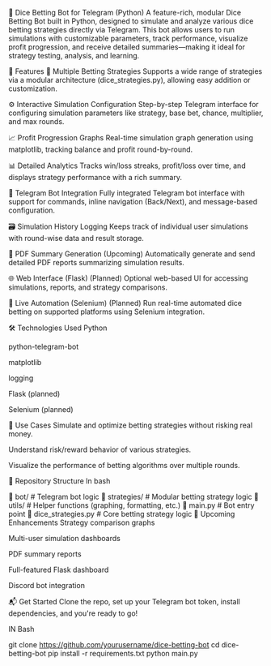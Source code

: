 🎲 Dice Betting Bot for Telegram (Python)
A feature-rich, modular Dice Betting Bot built in Python, designed to simulate and analyze various dice betting strategies directly via Telegram. This bot allows users to run simulations with customizable parameters, track performance, visualize profit progression, and receive detailed summaries—making it ideal for strategy testing, analysis, and learning.

🚀 Features
🧠 Multiple Betting Strategies
Supports a wide range of strategies via a modular architecture (dice_strategies.py), allowing easy addition or customization.

⚙️ Interactive Simulation Configuration
Step-by-step Telegram interface for configuring simulation parameters like strategy, base bet, chance, multiplier, and max rounds.

📈 Profit Progression Graphs
Real-time simulation graph generation using matplotlib, tracking balance and profit round-by-round.

📊 Detailed Analytics
Tracks win/loss streaks, profit/loss over time, and displays strategy performance with a rich summary.

💬 Telegram Bot Integration
Fully integrated Telegram bot interface with support for commands, inline navigation (Back/Next), and message-based configuration.

🗃️ Simulation History Logging
Keeps track of individual user simulations with round-wise data and result storage.

📄 PDF Summary Generation (Upcoming)
Automatically generate and send detailed PDF reports summarizing simulation results.

🌐 Web Interface (Flask) (Planned)
Optional web-based UI for accessing simulations, reports, and strategy comparisons.

🤖 Live Automation (Selenium) (Planned)
Run real-time automated dice betting on supported platforms using Selenium integration.

🛠️ Technologies Used
Python

python-telegram-bot

matplotlib

logging

Flask (planned)

Selenium (planned)

📌 Use Cases
Simulate and optimize betting strategies without risking real money.

Understand risk/reward behavior of various strategies.

Visualize the performance of betting algorithms over multiple rounds.

📂 Repository Structure
In bash

📁 bot/                     # Telegram bot logic
📁 strategies/              # Modular betting strategy logic
📁 utils/                   # Helper functions (graphing, formatting, etc.)
📄 main.py                  # Bot entry point
📄 dice_strategies.py       # Core betting strategy logic
🧩 Upcoming Enhancements
Strategy comparison graphs

Multi-user simulation dashboards

PDF summary reports

Full-featured Flask dashboard

Discord bot integration

📬 Get Started
Clone the repo, set up your Telegram bot token, install dependencies, and you're ready to go!

IN Bash

git clone https://github.com/yourusername/dice-betting-bot
cd dice-betting-bot
pip install -r requirements.txt
python main.py
